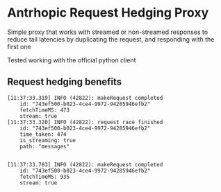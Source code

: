 # Antrhopic Request Hedging Proxy

Simple proxy that works with streamed or non-streamed responses to reduce tail latencies by duplicating the request, and responding with the first one


Tested working with the official python client

## Request hedging benefits

```
[11:37:33.319] INFO (42822): makeRequest completed
    id: "743ef500-b023-4ce4-9972-94285946efb2"
    fetchTimeMS: 473
    stream: true
[11:37:33.320] INFO (42822): request race finished
    id: "743ef500-b023-4ce4-9972-94285946efb2"
    time_taken: 474
    is_streaming: true
    path: "messages"


[11:37:33.783] INFO (42822): makeRequest completed
    id: "743ef500-b023-4ce4-9972-94285946efb2"
    fetchTimeMS: 935
    stream: true
```
